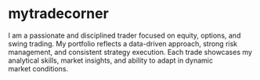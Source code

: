 # mytradecorner
I am a passionate and disciplined trader focused on equity, options, and swing trading. My portfolio reflects a data-driven approach, strong risk management, and consistent strategy execution. Each trade showcases my analytical skills, market insights, and ability to adapt in dynamic market conditions.
